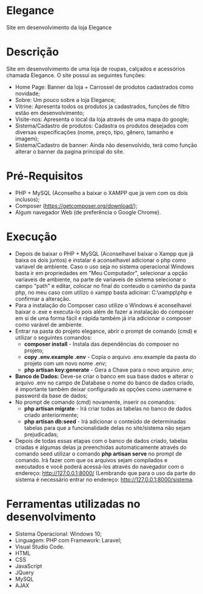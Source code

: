 # Elegance
Site em desenvolvimento da loja Elegance

# Descrição
Site em desenvolvimento de uma loja de roupas, calçados e acessórios chamada Elegance. O site possui as seguintes funções:
- Home Page: Banner da loja + Carrossel de produtos cadastrados como novidade;
- Sobre: Um pouco sobre a loja Elegance;
- Vitrine: Apresenta todos os produtos ja cadastrados, funções de filtro estão em desenvolvimento;
- Visite-nos: Apresenta o local da loja através de uma mapa do google;
- Sistema/Cadastro de produtos: Cadastra os produtos desejados com diversas especificações (nome, preço, tipo, gênero, tamanho e imagem);
- Sistema/Cadastro de banner: Ainda não desenvolvido, terá como função alterar o banner da pagina principal do site.

# Pré-Requisitos
- PHP + MySQL (Aconselho a baixar o XAMPP que ja vem com os dois inclusos);
- Composer (https://getcomposer.org/download/);
- Algum navegador Web (de preferência o Google Chrome).

# Execução
- Depois de baixar o PHP + MySQL (Aconselhavel baixar o Xampp que já baixa os dois juntos) e instalar é aconselhavel adicionar o php como variavel de ambiente. Caso o uso seja no sistema operacional Windows basta ir em propriedades em "Meu Computador", selecionar a opção variaveis de ambiente, na parte de variaveis de sistema selecionar o campo "path" e editar, colocar no final do conteudo o caminho da pasta php, no meu caso com utilizo o xampp basta adicinar: C:\xampp\php e confirmar a alteração.
- Para a instalação do Composer caso utilize o Windows é aconselhavel baixar o .exe e executa-lo pois além de fazer a instalação do composer em si de uma forma fácil e rápida também já iria adicionar o composer como varável de ambiente.
- Entrar na pasta do projeto elegance, abrir o prompt de comando (cmd) e utilizar o seguintes comandos:
    - **composer install** - Instala das dependências do composer no projeto;
    - **copy .env.example .env** - Copia o arquivo .env.example da pasta do projeto com um novo nome .env;
    - **php artisan key:generate** - Gera a Chave para o novo arquivo .env;
- **Banco de Dados:** Deve-se criar o banco em sua base dados e alterar o arquivo .env no campo de Database o nome do banco de dados criado, é importante também deixar configurado as opções como username e password da base de dados;
- No prompt de comando (cmd) novamente, inserir os comandos:
    - **php artisan migrate** - Irá criar todas as tabelas no banco de dados criado anteriormente;
    - **php artisan db:seed** - Irá adicionar o conteúdo de determinadas tabelas para que a funcionalidade delas no site/sistema não sejam prejudicadas;
- Depois de todas essas etapas com o banco de dados criado, tabelas criadas e algumas delas ja preenchidas automaticamente através do comando seed utilizar o comando **php artisan serve** no prompt de comando. Irá fazer com que os arquivos sejam compilados e executados e você poderá acessá-los através do navegador com o endereço: http://127.0.0.1:8000/ (Lembrando que para o uso da parte do sistema é necessário entrar no endereço: http://127.0.0.1:8000/sistema.

# Ferramentas utilizadas no desenvolvimento
- Sistema Operacional: Windows 10;
- Linguagem: PHP com Framework: Laravel;
- Visual Studio Code.
- HTML
- CSS
- JavaScript
- JQuery
- MySQL
- AJAX
 

